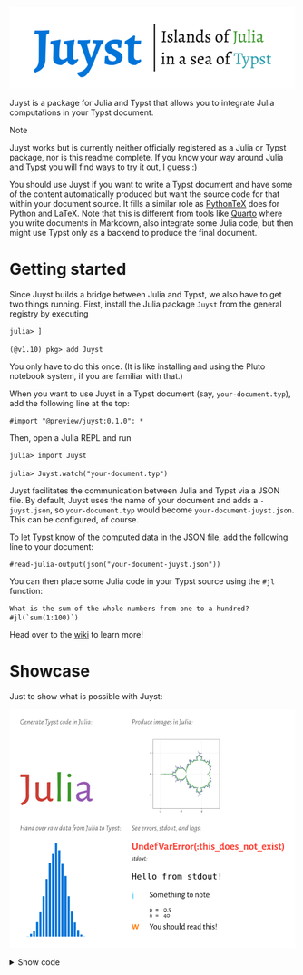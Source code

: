 ![logo](assets/logo.svg)

Juyst is a package for Julia and Typst that allows you to integrate Julia
computations in your Typst document.

> [!NOTE]
> Juyst works but is currently neither officially registered as a Julia or
> Typst package, nor is this readme complete.
> If you know your way around Julia and Typst you will find ways to try it out,
> I guess :)

You should use Juyst if you want to write a Typst document and have some of the
content automatically produced but want the source code for that within your
document source.
It fills a similar role as [PythonTeX](https://github.com/gpoore/pythontex)
does for Python and LaTeX.
Note that this is different from tools like [Quarto](https://quarto.org/) where
you write documents in Markdown, also integrate some Julia code, but then might
use Typst only as a backend to produce the final document.

# Getting started

Since Juyst builds a bridge between Julia and Typst, we also have to get two
things running.
First, install the Julia package `Juyst` from the general registry by executing
```julia-repl
julia> ]

(@v1.10) pkg> add Juyst
```
You only have to do this once.
(It is like installing and using the Pluto notebook system, if you are familiar
with that.)

When you want to use Juyst in a Typst document (say, `your-document.typ`),
add the following line at the top:
```typ
#import "@preview/juyst:0.1.0": *
```
Then, open a Julia REPL and run
```julia-repl
julia> import Juyst

julia> Juyst.watch("your-document.typ")
```

Juyst facilitates the communication between Julia and Typst via a JSON file.
By default, Juyst uses the name of your document and adds a `-juyst.json`, so
`your-document.typ` would become `your-document-juyst.json`.
This can be configured, of course.

To let Typst know of the computed data in the JSON file, add the following line
to your document:
```typ
#read-julia-output(json("your-document-juyst.json"))
```

You can then place some Julia code in your Typst source using the `#jl`
function:
```typ
What is the sum of the whole numbers from one to a hundred? #jl(`sum(1:100)`)
```

Head over to the [wiki](https://github.com/andreasKroepelin/juyst/wiki) to
learn more!

# Showcase

Just to show what is possible with Juyst:

![demo](examples/demo.svg)

<details>
<summary>Show code</summary>
````typ
#import "@preview/juyst:0.1.0": *

#set page(width: auto, height: auto, margin: 1em)
#set text(font: "Alegreya Sans")
#let note = text.with(size: .7em, fill: luma(100), style: "italic")

#read-julia-output(json("demo-juyst.json"))
#jl-pkg("Colors", "Typstry", "Makie", "CairoMakie", "SummaryTables")

#grid(
  columns: 2,
  gutter: 1em,
  align: top,
  [
    #note[Generate Typst code in Julia:]

    #set text(size: 4em)
    #jl(```julia
      using Typstry, Colors

      parts = map([:red, :green, :purple], ["Ju", "li", "a"]) do name, text
        color = hex(Colors.JULIA_LOGO_COLORS[name])
        "#text(fill: rgb(\"$color\"))[$text]"
      end
      TypstText(join(parts))
    ```)
  ],
  [
    #note[Produce images in Julia:]

    #set image(width: 10em)
    #jl(recompute: false, ```
      using Makie, CairoMakie

      as = -2.2:.01:.7
      bs = -1.5:.01:1.5
      C = [a + b * im for a in as, b in bs]
      function mandelbrot(c)
        z = c
        i = 1
        while i < 100 && abs2(z) < 4
          z = z^2 + c
          i += 1
        end
        i
      end

      contour(as, bs, mandelbrot.(C), axis = (;aspect = DataAspect()))
    ```)
  ],
  [
    #note[Hand over raw data from Julia to Typst:]
    #let barchart(counts) = {
      set align(bottom)
      let bars = counts.map(count => rect(
        width: .3em,
        height: count * 9em,
        stroke: white,
        fill: blue,
      ))
      stack(dir: ltr, ..bars)
    }

    // #jl-raw(fn: repr, ```julia
    #jl-raw(fn: it => barchart(it.result.data), ```julia
      p = .5
      n = 40
      counts = zeros(n + 1)
      for _ in 1:10_000
        count = 0
        for _ in 1:n
          if rand() < p
            count += 1
          end
        end
        counts[count + 1] += 1
      end

      counts ./= maximum(counts)
      lo, hi = findfirst(>(1e-3), counts), findlast(>(1e-3), counts)
      counts[lo:hi]
    ```)
  ],
  [
    #note[See errors, stdout, and logs:]

    #jl(```julia
      println("Hello from stdout!")
      @info "Something to note" n p
      @warn "You should read this!"
      this_does_not_exist
    ```)
  ]
)
````
</details>
